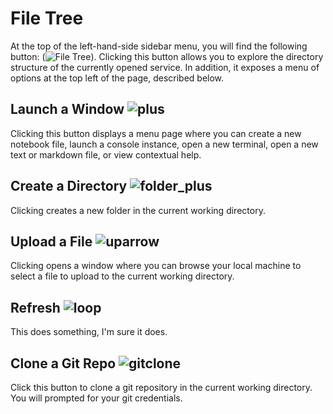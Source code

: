 # File Tree
At the top of the left-hand-side sidebar menu, you will find the following button: (![File Tree](Images/filetree.png)).  Clicking this button allows you to explore the directory structure of the currently opened service.  In addition, it exposes a menu of options at the top left of the page, described below.

## Launch a Window ![plus](Images/plus.png)
Clicking this button displays a menu page where you can create a new notebook file, launch a console instance, open a new terminal, open a new text or markdown file, or view contextual help.  

## Create a Directory ![folder_plus](Images/folder_plus.png)
Clicking creates a new folder in the current working directory.

## Upload a File ![uparrow](Images/uparrow.png)
Clicking opens a window where you can browse your local machine to select a file to upload to the current working directory.

## Refresh ![loop](Images/loop.png)
This does something, I'm sure it does.  

## Clone a Git Repo ![gitclone](Images/gitclone.png)
Click this button to clone a git repository in the current working directory.  You will prompted for your git credentials.  
